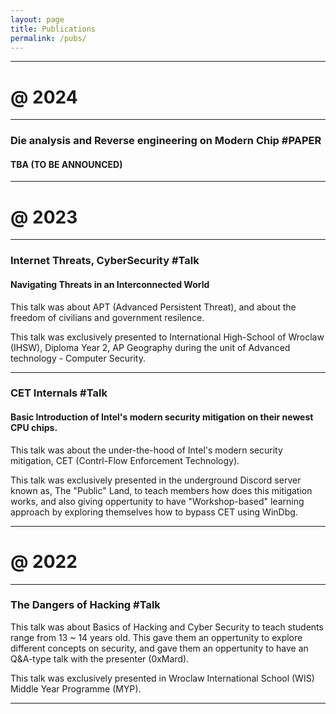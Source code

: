 ```yaml
---
layout: page
title: Publications
permalink: /pubs/
---
```


---
# **@ 2024** 
---

### **Die analysis and Reverse engineering on Modern Chip** #PAPER ##
#### TBA (TO BE ANNOUNCED) ###

---
# **@ 2023** 
---

### **Internet Threats, CyberSecurity** #Talk
#### Navigating Threats in an Interconnected World
This talk was about APT (Advanced Persistent Threat), and about the freedom of civilians and government resilence. 

This talk was exclusively presented to International High-School of Wroclaw (IHSW), Diploma Year 2, AP Geography during the unit of Advanced technology - Computer Security. 

---
### **CET Internals** #Talk
#### Basic Introduction of Intel's modern security mitigation on their newest CPU chips. 
This talk was about the under-the-hood of Intel's modern security mitigation, CET (Contrl-Flow Enforcement Technology). 

This talk was exclusively presented in the underground Discord server known as, The "Public" Land, to teach members how does this mitigation works, and also giving oppertunity to have "Workshop-based" learning approach by exploring themselves how to bypass CET using WinDbg. 

---
# **@ 2022**
---

### **The Dangers of Hacking** #Talk
This talk was about Basics of Hacking and Cyber Security to teach students range from 13 ~ 14 years old. This gave them an oppertunity to explore different concepts on security, and gave them an oppertunity to have an Q&A-type talk with the presenter (0xMard).

This talk was exclusively presented in Wroclaw International School (WIS) Middle Year Programme (MYP).

---


